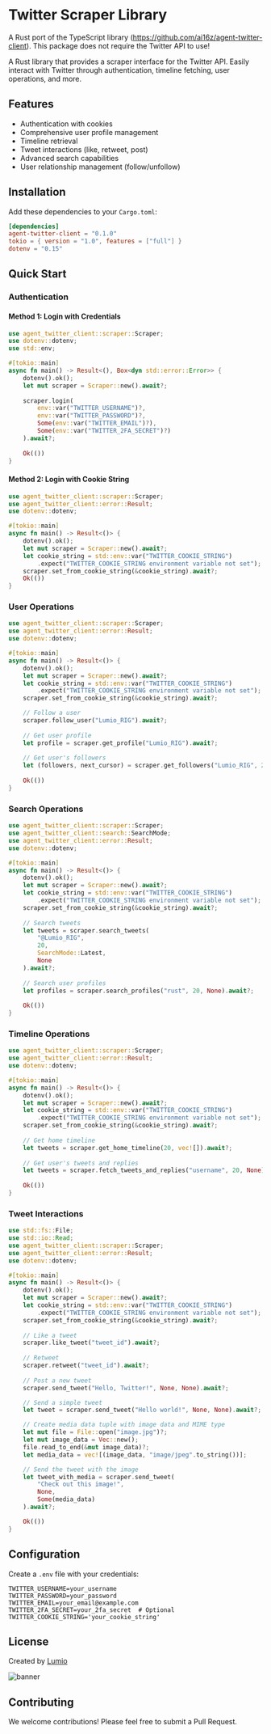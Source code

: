 # Twitter Scraper Library

A Rust port of the TypeScript library (https://github.com/ai16z/agent-twitter-client). This package does not require the Twitter API to use!

A Rust library that provides a scraper interface for the Twitter API. Easily interact with Twitter through authentication, timeline fetching, user operations, and more.

## Features

- Authentication with cookies
- Comprehensive user profile management
- Timeline retrieval
- Tweet interactions (like, retweet, post)
- Advanced search capabilities
- User relationship management (follow/unfollow)

## Installation

Add these dependencies to your `Cargo.toml`:

```toml
[dependencies]
agent-twitter-client = "0.1.0"
tokio = { version = "1.0", features = ["full"] }
dotenv = "0.15"
```

## Quick Start

### Authentication

#### Method 1: Login with Credentials

```rust
use agent_twitter_client::scraper::Scraper;
use dotenv::dotenv;
use std::env;

#[tokio::main]
async fn main() -> Result<(), Box<dyn std::error::Error>> {
    dotenv().ok();
    let mut scraper = Scraper::new().await?;
    
    scraper.login(
        env::var("TWITTER_USERNAME")?,
        env::var("TWITTER_PASSWORD")?,
        Some(env::var("TWITTER_EMAIL")?),
        Some(env::var("TWITTER_2FA_SECRET")?)
    ).await?;
    
    Ok(())
}
```

#### Method 2: Login with Cookie String

```rust
use agent_twitter_client::scraper::Scraper;
use agent_twitter_client::error::Result;
use dotenv::dotenv;

#[tokio::main]
async fn main() -> Result<()> {
    dotenv().ok();
    let mut scraper = Scraper::new().await?;
    let cookie_string = std::env::var("TWITTER_COOKIE_STRING")
        .expect("TWITTER_COOKIE_STRING environment variable not set");
    scraper.set_from_cookie_string(&cookie_string).await?;
    Ok(())
}
```

### User Operations

```rust
use agent_twitter_client::scraper::Scraper;
use agent_twitter_client::error::Result;
use dotenv::dotenv;

#[tokio::main]
async fn main() -> Result<()> {
    dotenv().ok();
    let mut scraper = Scraper::new().await?;
    let cookie_string = std::env::var("TWITTER_COOKIE_STRING")
        .expect("TWITTER_COOKIE_STRING environment variable not set");
    scraper.set_from_cookie_string(&cookie_string).await?;

    // Follow a user
    scraper.follow_user("Lumio_RIG").await?;
    
    // Get user profile
    let profile = scraper.get_profile("Lumio_RIG").await?;
    
    // Get user's followers
    let (followers, next_cursor) = scraper.get_followers("Lumio_RIG", 20, None).await?;
    
    Ok(())
}
```

### Search Operations

```rust
use agent_twitter_client::scraper::Scraper;
use agent_twitter_client::search::SearchMode;
use agent_twitter_client::error::Result;
use dotenv::dotenv;

#[tokio::main]
async fn main() -> Result<()> {
    dotenv().ok();
    let mut scraper = Scraper::new().await?;
    let cookie_string = std::env::var("TWITTER_COOKIE_STRING")
        .expect("TWITTER_COOKIE_STRING environment variable not set");
    scraper.set_from_cookie_string(&cookie_string).await?;
    
    // Search tweets
    let tweets = scraper.search_tweets(
        "@Lumio_RIG",
        20,
        SearchMode::Latest,
        None
    ).await?;
    
    // Search user profiles
    let profiles = scraper.search_profiles("rust", 20, None).await?;
    
    Ok(())
}
```

### Timeline Operations

```rust
use agent_twitter_client::scraper::Scraper;
use agent_twitter_client::error::Result;
use dotenv::dotenv;

#[tokio::main]
async fn main() -> Result<()> {
    dotenv().ok();
    let mut scraper = Scraper::new().await?;
    let cookie_string = std::env::var("TWITTER_COOKIE_STRING")
        .expect("TWITTER_COOKIE_STRING environment variable not set");
    scraper.set_from_cookie_string(&cookie_string).await?;
    
    // Get home timeline
    let tweets = scraper.get_home_timeline(20, vec![]).await?;
    
    // Get user's tweets and replies
    let tweets = scraper.fetch_tweets_and_replies("username", 20, None).await?;
    
    Ok(())
}
```

### Tweet Interactions

```rust
use std::fs::File;
use std::io::Read;
use agent_twitter_client::scraper::Scraper;
use agent_twitter_client::error::Result;
use dotenv::dotenv;

#[tokio::main]
async fn main() -> Result<()> {
    dotenv().ok();
    let mut scraper = Scraper::new().await?;
    let cookie_string = std::env::var("TWITTER_COOKIE_STRING")
        .expect("TWITTER_COOKIE_STRING environment variable not set");
    scraper.set_from_cookie_string(&cookie_string).await?;
    
    // Like a tweet
    scraper.like_tweet("tweet_id").await?;
    
    // Retweet
    scraper.retweet("tweet_id").await?;
    
    // Post a new tweet
    scraper.send_tweet("Hello, Twitter!", None, None).await?;

    // Send a simple tweet
    let tweet = scraper.send_tweet("Hello world!", None, None).await?;

    // Create media data tuple with image data and MIME type
    let mut file = File::open("image.jpg")?;
    let mut image_data = Vec::new();
    file.read_to_end(&mut image_data)?;
    let media_data = vec![(image_data, "image/jpeg".to_string())];

    // Send the tweet with the image
    let tweet_with_media = scraper.send_tweet(
        "Check out this image!",
        None,
        Some(media_data)
    ).await?;

    Ok(())
}
```

## Configuration

Create a `.env` file with your credentials:

```env
TWITTER_USERNAME=your_username
TWITTER_PASSWORD=your_password
TWITTER_EMAIL=your_email@example.com
TWITTER_2FA_SECRET=your_2fa_secret  # Optional
TWITTER_COOKIE_STRING='your_cookie_string'
```

## License

Created by [Lumio](https://x.com/Lumio_RIG)

![banner](https://github.com/user-attachments/assets/b2e37bc8-7fe9-4285-a85b-c41dae9d288b)

## Contributing

We welcome contributions! Please feel free to submit a Pull Request.
